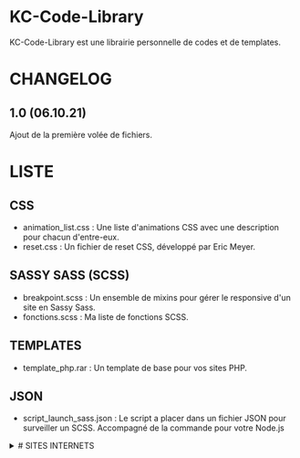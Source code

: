 # KC-Code-Library

KC-Code-Library est une librairie personnelle de codes et de templates.

# CHANGELOG
## 1.0 (06.10.21)
Ajout de la première volée de fichiers.


# LISTE

## CSS
* animation_list.css : Une liste d'animations CSS avec une description pour chacun d'entre-eux.
* reset.css : Un fichier de reset CSS, développé par Eric Meyer.

## SASSY SASS (SCSS)
* breakpoint.scss : Un ensemble de mixins pour gérer le responsive d'un site en Sassy Sass.
* fonctions.scss : Ma liste de fonctions SCSS.

## TEMPLATES
* template_php.rar : Un template de base pour vos sites PHP.

## JSON
* script_launch_sass.json : Le script a placer dans un fichier JSON pour surveiller un SCSS. Accompagné de la commande pour votre Node.js


<details><summary># SITES INTERNETS</summary>
<p>
* [Google Fonts](https://fonts.google.com/) : Pour vos polices d'écritures gratuites.
* [Coolors](https://coolors.co/) : Pour vos palettes de couleurs.
* [Animate](https://animate.style/) : Générateur d'animations CSS.
* [Whois](https://www.afnic.fr/noms-de-domaine/tout-savoir/whois-trouver-un-nom-de-domaine/) : Pour trouver un nom de domaine.
* [CanIUse](https://caniuse.com/) : Pour savoir si une techno HTML/CSS est utilisable ou encore en test.
* [W3C](https://validator.w3.org/) : **LE** validateur de code HTML/CSS.
* [Grid Generator](https://grid.layoutit.com/) : Un outil de création de grid.
* [Line Awesome](https://icons8.com/line-awesome) : Une base de données d'icônes.
* [fullPage](https://alvarotrigo.com/fullPage/#page3) : Un outil JS pour créer une site One Page avec des sections en scrollant.
* [Lorem Picsum](https://picsum.photos/) : Votre générateur d'images placeholder favori.
* [Lorem Ipsum](https://www.lipsum.com/feed/html) : Venez piocher votre texte Lorem.
</p>
</details>
